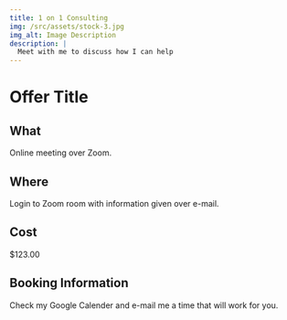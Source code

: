 ```yaml
---
title: 1 on 1 Consulting
img: /src/assets/stock-3.jpg
img_alt: Image Description
description: |
  Meet with me to discuss how I can help
---
```

# Offer Title
## What
Online meeting over Zoom.

## Where
Login to Zoom room with information given over e-mail.

## Cost
$123.00

## Booking Information
Check my Google Calender and e-mail me a time that will work for you.
